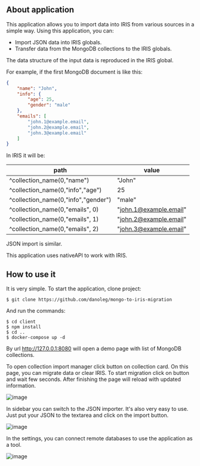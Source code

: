 
## About application
This application allows you to import data into IRIS from various sources in a simple way.
Using this application, you can: 
 - Import JSON data into IRIS globals.
 - Transfer data from the MongoDB collections to the IRIS globals. 
 
  The data structure of the input data is reproduced in the IRIS global.
 

For example, if the first MongoDB document is like this:

```json
{
    "name": "John",
    "info": {
        "age": 25,
        "gender": "male" 
    },
    "emails": [
        "john.1@example.email",
        "john.2@example.email",
        "john.3@example.email"
    ]
}
```

In IRIS it will be:

| path                                | value                  |
|-------------------------------------|------------------------|
| ^collection_name(0,"name")          | "John"                 |
| ^collection_name(0,"info","age")    | 25                     |
| ^collection_name(0,"info","gender") | "male"                 |
| ^collection_name(0,"emails", 0)     | "john.1@example.email" |
| ^collection_name(0,"emails", 1)     | "john.2@example.email" |
| ^collection_name(0,"emails", 2)     | "john.3@example.email" |


JSON import is similar.

This application uses nativeAPI to work with IRIS.
## How to use it
It is very simple. To start the application, clone project:
 ```
$ git clone https://github.com/danoleg/mongo-to-iris-migration
```
And run the commands:
```
$ cd client
$ npm install
$ cd ..
$ docker-compose up -d
```

By url http://127.0.0.1:8080 will open a demo page with list of MongoDB collections. 

To open collection import manager click button on collection card. On this page, you can migrate data or clear IRIS.
To start migration click on button and wait few seconds. After finishing the page will reload with updated information.

![image](https://user-images.githubusercontent.com/31770269/171503435-b8761391-6a22-4e25-8070-4515c54b742c.png)

In sidebar you can switch to the JSON importer. It's also very easy to use. Just put your JSON to the textarea and click on the import button.

![image](https://user-images.githubusercontent.com/31770269/171499785-32cd33d8-3cc6-451f-92ab-ecbd5d784630.png)

In the settings, you can connect remote databases to use the application as a tool.

![image](https://user-images.githubusercontent.com/31770269/171499479-865b88dd-88db-42c8-be84-2630308d1e52.png)